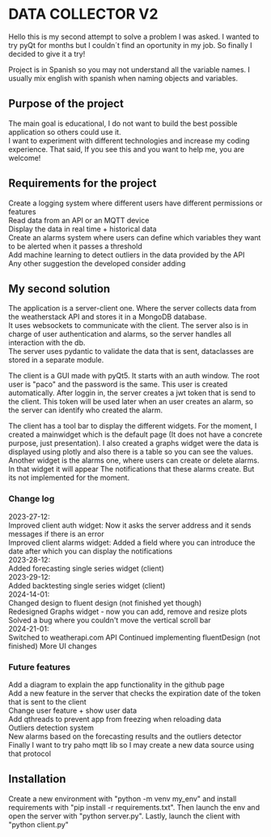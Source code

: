 # DATA COLLECTOR V2

Hello this is my second attempt to solve a problem I was asked. I wanted to try pyQt for months but I couldn´t find an oportunity in my job. So finally I decided to give it a try!

Project is in Spanish so you may not understand all the variable names. I usually mix english with spanish when naming objects and variables.

## Purpose of the project

The main goal is educational, I do not want to build the best possible application so others could use it.\
I want to experiment with different technologies and increase my coding experience. That said, If you see this and you want to help me, you are welcome!

## Requirements for the project

Create a logging system where different users have different permissions or features\
Read data from an API or an MQTT device\
Display the data in real time + historical data\
Create an alarms system where users can define which variables they want to be alerted when it passes a threshold\
Add machine learning to detect outliers in the data provided by the API\
Any other suggestion the developed consider adding

## My second solution

The application is a server-client one. Where the server collects data from the weatherstack API and stores it in a MongoDB database.\
It uses websockets to communicate with the client. The server also is in charge of user authentication and alarms, so the server handles all interaction with the db.\
The server uses pydantic to validate the data that is sent, dataclasses are stored in a separate module.

The client is a GUI made with pyQt5. It starts with an auth window. The root user is "paco" and the password is the same. This user is created automatically. After loggin in, the server creates a jwt token that is send to the client. This token will be used later when an user creates an alarm, so the server can identify who created the alarm.

The client has a tool bar to display the different widgets. For the moment, I created a mainwidget which is the default page (It does not have a concrete purpose, just presentation). I also created a graphs widget were the data is displayed using plotly and also there is a table so you can see the values. Another widget is the alarms one, where users can create or delete alarms. In that widget it will appear The notifications that these alarms create. But its not implemented for the moment.

### Change log

2023-27-12:\
	Improved client auth widget: Now it asks the server address and it sends messages if there is an error\
	Improved client alarms widget: Added a field where you can introduce the date after which you can display the notifications\
2023-28-12:\
	Added forecasting single series widget (client)\
2023-29-12:\
	Added backtesting single series widget (client)\
2024-14-01:\
	Changed design to fluent design (not finished yet though)\
	Redesigned Graphs widget - now you can add, remove and resize plots\
	Solved a bug where you couldn't move the vertical scroll bar\
2024-21-01:\
	Switched to weatherapi.com API
        Continued implementing fluentDesign (not finished)
        More UI changes
	


### Future features

Add a diagram to explain the app functionality in the github page\
Add a new feature in the server that checks the expiration date of the token that is sent to the client\
Change user feature + show user data\
Add qthreads to prevent app from freezing when reloading data\
Outliers detection system\
New alarms based on the forecasting results and the outliers detector\
Finally I want to try paho mqtt lib so I may create a new data source using that protocol

## Installation

Create a new environment with "python -m venv my_env" and install requirements with "pip install -r requirements.txt". Then launch the env and open the server with "python server.py".
Lastly, launch the client with "python client.py"


